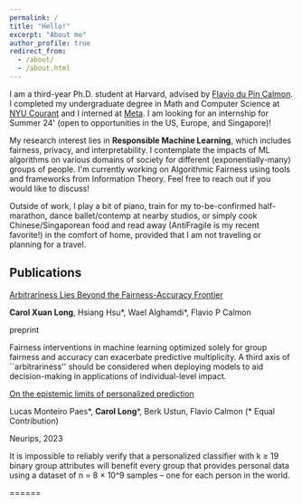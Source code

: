 ```yaml
---
permalink: /
title: "Hello!"
excerpt: "About me"
author_profile: true
redirect_from: 
  - /about/
  - /about.html
---
```

I am a third-year Ph.D. student at Harvard, advised by [Flavio du Pin Calmon](http://people.seas.harvard.edu/~flavio/). I completed my undergraduate degree in Math and Computer Science at [NYU Courant](https://cims.nyu.edu/dynamic/) and I interned at [Meta](https://about.meta.com). I am looking for an internship for Summer 24' (open to opportunities in the US, Europe, and Singapore)! 

My research interest lies in **Responsible Machine Learning**, which includes fairness, privacy, and interpretability. I contemplate the impacts of ML algorithms on various domains of society for different (exponentially-many) groups of people. I'm currently working on Algorithmic Fairness using tools and frameworks from Information Theory. Feel free to reach out if you would like to discuss! 

Outside of work, I play a bit of piano, train for my to-be-confirmed half-marathon, dance ballet/contemp at nearby studios, or simply cook Chinese/Singaporean food and read away (AntiFragile is my recent favorite!) in the comfort of home, provided that I am not traveling or planning for a travel.

## Publications
[Arbitrariness Lies Beyond the Fairness-Accuracy Frontier](https://scholar.google.com/citations?view_op=view_citation&hl=en&user=DGQASc8AAAAJ&citation_for_view=DGQASc8AAAAJ:9yKSN-GCB0IC)

**Carol Xuan Long**, Hsiang Hsu*, Wael Alghamdi*, Flavio P Calmon

preprint

Fairness interventions in machine learning optimized solely for group fairness and accuracy can exacerbate predictive multiplicity. A third axis of ``arbitrariness'' should be considered when deploying models to aid decision-making in applications of individual-level impact. 

[On the epistemic limits of personalized prediction](https://scholar.google.com/citations?view_op=view_citation&hl=en&user=DGQASc8AAAAJ&citation_for_view=DGQASc8AAAAJ:d1gkVwhDpl0C)

Lucas Monteiro Paes*, **Carol Long***, Berk Ustun, Flavio Calmon (* Equal Contribution)

Neurips, 2023

It is impossible to reliably verify that a personalized classifier with k ≥ 19 binary group attributes will benefit every group that provides personal data using a dataset of n = 8 × 10^9 samples – one for each person in the world.

======
